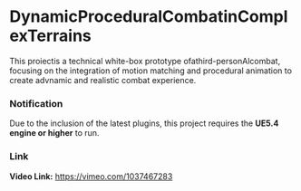 # DynamicProceduralCombatinComplexTerrains
This proiectis a technical white-box prototype ofathird-personAlcombat, focusing on the integration of motion matching and procedural animation to create advnamic and realistic combat experience.

### Notification
Due to the inclusion of the latest plugins, this project requires the **UE5.4 engine or higher** to run.

### Link
**Video Link:** https://vimeo.com/1037467283


